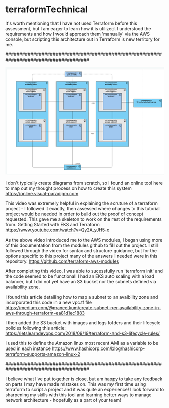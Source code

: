 # terraformTechnical

It's worth mentioning that I have not used Terraform before this assessment, but I am eager to learn how it is utilized. I understood the requirements and how I would approach them 'manually' via the AWS console, but scripting this architecture out in Terraform is new territory for me.

######################################################################################

![Diagram](img/diagram.PNG)

I don't typically create diagrams from scratch, so I found an online tool here to map out my thought process on how to create this system
https://online.visual-paradigm.com

This video was extremely helpful in explaining the scruture of a terraform project - I followed it exactly, then assessed where changes to this tutorial project would be needed in order to build out the proof of concept requested. This gave me a skeleton to work on the rest of the requirements from.
Getting Started with EKS and Terraform
https://www.youtube.com/watch?v=Qy2A_yJH5-o

As the above video introduced me to the AWS modules, I began using more of this documentation from the modules github to fill out the project. I still followed through the video for syntax and structure guidance, but for the options specific to this project many of the answers I needed were in this repository.
https://github.com/terraform-aws-modules

After completing this video, I was able to sucessfully run 'terraform init' and the code seemed to be functional! I had an EKS auto scaling with a load balancer, but I did not yet have an S3 bucket nor the subnets defined via availability zone.

I found this article detailing how to map a subnet to an avaibility zone and incorporated this code in a new vpc.tf file
https://medium.com/@maneetkum/create-subnet-per-availability-zone-in-aws-through-terraform-ea81d1ec1883

I then added the S3 bucket with images and logs folders and their lifecycle policies following this article:
https://letslearndevops.com/2018/09/19/terraform-and-s3-lifecycle-rules/

I used this to define the Amazon linux most recent AMI as a variable to be used in each instance
https://www.hashicorp.com/blog/hashicorp-terraform-supports-amazon-linux-2

######################################################################################

I believe what I've put together is close, but am happy to take any feedback on parts I may have made mistakes on. This was my first time using terraform to script a project and it was quite an experience! I look forward to sharpening my skills with this tool and learning better ways to manage network architecture - hopefully as a part of your team!